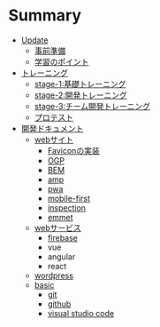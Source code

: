 # Summary

* [Update](README.md)
  * [事前準備](installation.md)
  * [学習のポイント](training-tips.md)
* [トレーニング](training.md)
  * [stage-1:基礎トレーニング](training/stage-1.md)
  * [stage-2:開発トレーニング](training/stage-2.md)
  * [stage-3:チーム開発トレーニング](training/stage-3.md)
  * [プロテスト](pro-test.md)
* [開発ドキュメント](develop.md)
  * [webサイト](develop/website.md)
    * [Faviconの実装](develop/website/favicon.md)
    * [OGP](develop/website/ogp.md)
    * [BEM](develop/website/bem.md)
    * [amp](develop/website/amp.md)
    * [pwa](develop/website/pwa.md)
    * [mobile-first](develop/website/mobile-first.md)
    * [inspection](develop/website/inspection.md)
    * [emmet](develop/website/emmet.md)
  * [webサービス](develop/web-service.md)
    * [firebase](develop/web-service/firebase.md)
    * vue
    * angular
    * react
  * [wordpress](develop/wordpress.md)
  * [basic](develop/basic.md)
    * [git](develop/git.md)
    * [github](develop/github.md)
    * [visual studio code](develop/visual-studio-code.md)

